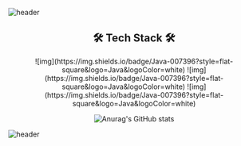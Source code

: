 
<!--
**dipporee/dipporee** is a ✨ _special_ ✨ repository because its `README.md` (this file) appears on your GitHub profile.

Here are some ideas to get you started:

- 🔭 I’m currently working on ...
- 🌱 I’m currently learning ...
- 👯 I’m looking to collaborate on ...
- 🤔 I’m looking for help with ...
- 💬 Ask me about ...
- 📫 How to reach me: ...
- 😄 Pronouns: ...
- ⚡ Fun fact: ...
-->



![header](https://capsule-render.vercel.app/api?type=waving&height=200&text='ᗜ'&fontColor=CCE5FF&fontAlign=50&fontAlignY=50&color=0:CCFFCC,100:0080ff)

<div align="center">

<h2 align=“center”>🛠 Tech Stack 🛠</h2>
![img](https://img.shields.io/badge/Java-007396?style=flat-square&logo=Java&logoColor=white)
![img](https://img.shields.io/badge/Java-007396?style=flat-square&logo=Java&logoColor=white)
![img](https://img.shields.io/badge/Java-007396?style=flat-square&logo=Java&logoColor=white)

![Anurag's GitHub stats](https://github-readme-stats.vercel.app/api?username=dipporee&show_icons=true&theme=merko)

</div>

![header](https://capsule-render.vercel.app/api?section=footer&type=waving&height=100&text=&fontColor=CCE5FF&fontAlign=80&fontAlignY=40&color=0:00FA9A,100:9400D3)
